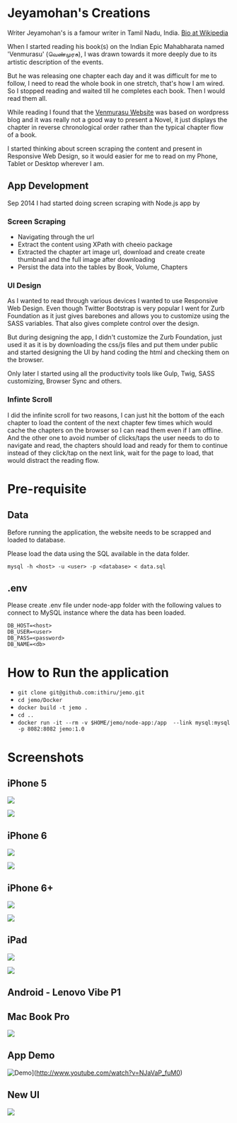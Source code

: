 # Jeyamohan's Creations

Writer Jeyamohan's is a famour writer in Tamil Nadu, India. [Bio at Wikipedia](https://en.wikipedia.org/wiki/Jeyamohan)

When I started reading his book(s) on the Indian Epic Mahabharata named 'Venmurasu' (வெண்முரசு), I was drawn towards it more deeply due to its artistic description of the events.

But he was releasing one chapter each day and it was difficult for me to follow, I need to read the whole book in one stretch, that's how I am wired. So I stopped reading and waited till he completes each book. Then I would read them all.

While reading I found that the [Venmurasu Website](http://venmurasu.in) was based on wordpress blog and it was really not a good way to present a Novel, it just displays the chapter in reverse chronological order rather than the typical chapter flow of a book.

I started thinking about screen scraping the content and present in Responsive Web Design, so it would easier for me to read on my Phone, Tablet or Desktop wherever I am.

## App Development

Sep 2014 I had started doing screen scraping with Node.js app by

### Screen Scraping

* Navigating through the url
* Extract the content using XPath with cheeio package
* Extracted the chapter art image url, download and create create thumbnail and the full image after downloading
* Persist the data into the tables by Book, Volume, Chapters

### UI Design

As I wanted to read through various devices I wanted to use Responsive Web Design. Even though Twitter Bootstrap is very popular I went for Zurb Foundation as it just gives barebones and allows you to customize using the SASS variables. That also gives complete control over the design.

But during designing the app, I didn't customize the Zurb Foundation, just used it as it is by downloading the css/js files and put them under public and started designing the UI by hand coding the html and checking them on the browser.

Only later I started using all the productivity tools like Gulp, Twig, SASS customizing, Browser Sync and others.

### Infinte Scroll

I did the infinite scroll for two reasons, I can just hit the bottom of the each chapter to load the content of the next chapter few times which would cache the chapters on the browser so I can read them even if I am offline. And the other one to avoid number of clicks/taps the user needs to do to navigate and read, the chapters should load and ready for them to continue instead of they click/tap on the next link, wait for the page to load, that would distract the reading flow.

# Pre-requisite

## Data

Before running the application, the website needs to be scrapped and loaded to database.

Please load the data using the SQL available in the data folder.

`mysql -h <host> -u <user> -p <database> < data.sql`

## .env

Please create .env file under node-app folder with the following values to connect to MySQL instance where the data has been loaded.

```
DB_HOST=<host>
DB_USER=<user>
DB_PASS=<password>
DB_NAME=<db>
```

# How to Run the application

* `git clone git@github.com:ithiru/jemo.git`
* `cd jemo/Docker`
* `docker build -t jemo .`
* `cd ..`
* `docker run -it --rm -v $HOME/jemo/node-app:/app  --link mysql:mysql -p 8082:8082 jemo:1.0`

# Screenshots

## iPhone 5

![](screenshots/iPhone5-Portrait.png)

![](screenshots/iPhone5-Landscape.png)

## iPhone 6

![](screenshots/iPhone6-Portrait.png)

![](screenshots/iPhone6-Landscape.png)

## iPhone 6+

![](screenshots/iPhone6Plus-portrait.png)

![](screenshots/iPhone6Plus-landscape.png)

## iPad

![](screenshots/iPad.png)

![](screenshots/iPad-Landscape.png)

## Android - Lenovo Vibe P1

## Mac Book Pro

![](screenshots/MacBookPro.png)

## App Demo

![Demo](http://img.youtube.com/vi/NJaVaP_fuM0/0.jpg)](http://www.youtube.com/watch?v=NJaVaP_fuM0)

## New UI

![](screenshots/New-UI.png)
